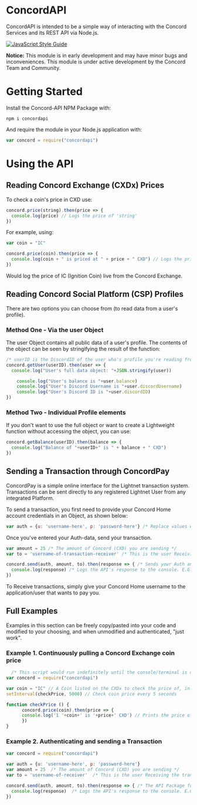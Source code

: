 # ConcordAPI
ConcordAPI is intended to be a simple way of interacting with the Concord Services and its REST API via Node.js.

[![JavaScript Style Guide](https://cdn.rawgit.com/standard/standard/master/badge.svg)](https://github.com/standard/standard)

**Notice:** This module is in early development and may have minor bugs and inconveniences. This module is under active development by the Concord Team and Community.


# Getting Started

Install the Concord-API NPM Package with:
```
npm i concordapi
```
And require the module in your Node.js application with:
```js
var concord = require("concordapi")
```

# Using the API

## Reading Concord Exchange (CXDx) Prices

To check a coin's price in CXD use:
```js
concord.price(string).then(price => {
  console.log(price) // Logs the price of 'string'
})
```

For example, using:
```js
var coin = "IC"

concord.price(coin).then(price => {
  console.log(coin + " is priced at " + price + " CXD") // Logs the price of 'IC'
})
```
Would log the price of IC (Ignition Coin) live from the Concord Exchange.

## Reading Concord Social Platform (CSP) Profiles

There are two options you can choose from (to read data from a user's profile).
### Method One - Via the user Object
The user Object contains all public data of a user's profile. The contents of the object can be seen by stringifying the result of the function:
```js
/* userID is the DiscordID of the user who's profile you're reading from, as a string */
concord.getUser(userID).then(user => {
  console.log("User's full data object: "+JSON.stringify(user))

	console.log("User's balance is "+user.balance)
	console.log("User's Discord Username is "+user.discordUsername)
	console.log("User's Discord ID is "+user.discordID)
})
```

### Method Two - Individual Profile elements
If you don't want to use the full object or want to create a Lightweight function without accessing the object, you can use:
```js
concord.getBalance(userID).then(balance => {
  console.log("Balance of "+userID+" is " + balance + " CXD")
})
```

## Sending a Transaction through ConcordPay
ConcordPay is a simple online interface for the Lightnet transaction system. Transactions can be sent directly to any registered Lightnet User from any integrated Platform.

To send a transaction, you first need to provide your Concord Home account credentials in an Object, as shown below:
```js
var auth = {u: 'username-here', p: 'password-here'} /* Replace values with your real credentials! */
```

Once you've entered your Auth-data, send your transaction.

```js
var amount = 25 /* The amount of Concord (CXD) you are sending */
var to = 'username-of-transaction-receiver' /* This is the user Receiving the transaction */

concord.send(auth, amount, to).then(response => { /* Sends your Auth and Transaction data to Lightnet for processing */
  console.log(response) /* Logs the API's response to the console. E.G: "(User)'s Payment Has Sent!'" */
})

```

To Receive transactions, simply give your Concord Home username to the application/user that wants to pay you.

## Full Examples
  Examples in this section can be freely copy/pasted into your code and modified to your choosing, and when unmodified and authenticated, "just work".

### Example 1. Continuously pulling a Concord Exchange coin price
  ```js
	/* This script would run indefinitely until the console/terminal is closed manually */
  var concord = require("concordapi")

  var coin = "IC" // A Coin listed on the CXDx to check the price of, in CXD.
  setInterval(checkPrice, 5000) // Check coin price every 5 seconds

  function checkPrice () {
		concord.price(coin).then(price => {
  		console.log('1 '+coin+' is '+price+' CXD') // Prints the price of the CXDx Coin
		})
  }
```

### Example 2. Authenticating and sending a Transaction
  ```js
  var concord = require("concordapi")

  var auth = {u: 'username-here', p: 'password-here'}
  var amount = 25  /* The amount of Concord (CXD) you are sending */
  var to = 'username-of-receiver'  /* This is the user Receiving the transaction */

  concord.send(auth, amount, to).then(response => { /* The API Package function, to send the payment to the Lightnet Server */
    console.log(response)  /* Logs the API's response to the console. E.G: "(User)'s Payment Has Sent!'" */
  })
  ```
